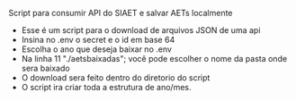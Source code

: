 
Script para consumir API do SIAET e salvar AETs localmente

- Esse é um script para o download de arquivos JSON de uma api
- Insina no .env o secret e o id em base 64
- Escolha o ano que deseja baixar no .env
- Na linha 11 "./aetsbaixadas"; você pode escolher o nome da pasta onde sera baixado
- O download sera feito dentro do diretorio do script
- O script ira criar toda a estrutura de ano/mes.

